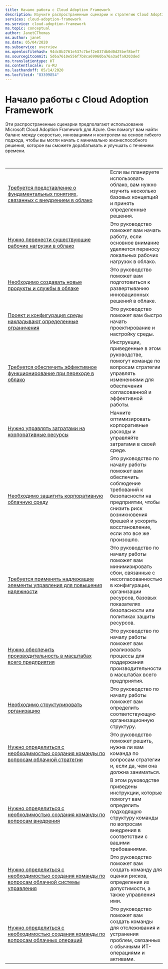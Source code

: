 ```yaml
---
title: Начало работы с Cloud Adoption Framework
description: Изучите распространенные сценарии и стратегию Cloud Adoption Framework, которая полностью соответствует этим сценариям.
services: cloud-adoption-framework
ms.service: cloud-adoption-framework
ms.topic: conceptual
author: JanetCThomas
ms.author: janet
ms.date: 05/04/2020
ms.subservice: overview
ms.openlocfilehash: 94dc8b2761e537c7bef2e837db0d0d25bef8bef7
ms.sourcegitcommit: 5d6a7610e556f7b8ca69960ba76a3adfa9203ded
ms.translationtype: HT
ms.contentlocale: ru-RU
ms.lasthandoff: 05/14/2020
ms.locfileid: "83399854"
---
```

# <a name="get-started-with-the-cloud-adoption-framework"></a>Начало работы с Cloud Adoption Framework

Эти распространенные сценарии предполагают использование Microsoft Cloud Adoption Framework для Azure. Они помогут вам найти баланс между скоростью, инновациями и контролем на основе гибкого подхода, чтобы вы могли начать с минимально жизнеспособного решения, которое вы сможете дорабатывать и улучшать с течением времени.

<!-- markdownlint-disable MD033 -->
<br>

|                                                                                     |                                                                                                                                |
|-------------------------------------------------------------------------------------|--------------------------------------------------------------------------------------------------------------------------------|
| [Требуется представление о фундаментальных понятиях, связанных с внедрением в облако](./cloud-concepts.md) | Если вы планируете использовать облако, вам нужно изучить несколько базовых концепций и принять определенные решения. |
| [Нужно перенести существующие рабочие нагрузки в облако](./migrate.md)                   | Это руководство поможет вам начать работу, если основное внимание уделяется переносу локальных рабочих нагрузок в облако. |
| [Необходимо создавать новые продукты и службы в облаке](./innovate.md)             | Это руководство поможет вам подготовиться к развертыванию инновационных решений в облаке.                                       |
| [Проект и конфигурация среды накладывают определенные ограничения](./design-and-configuration.md) | Это руководство поможет вам быстро начать проектирование и настройку среды.                                           |
| [Требуется обеспечить эффективное функционирование при переходе в облако](./operational-excellence.md)                   | Инструкции, приведенные в этом руководстве, помогут команде по вопросам стратегии управлять изменениями для обеспечения согласованной и эффективной работы. |
| [Нужно управлять затратами на корпоративные ресурсы](./manage-costs.md)                                          | Начните оптимизировать корпоративные расходы и управляйте затратами в своей среде.                                                                           |
| [Необходимо защитить корпоративную облачную среду](./security.md)             | Это руководство по началу работы поможет вам обеспечить соблюдение требований к безопасности на предприятии, чтобы снизить риск возникновения брешей и ускорить восстановление, если это все же произошло.                                       |
| [Требуется применять надлежащие элементы управления для повышения надежности](./reliability.md)                   | Это руководство по началу работы поможет вам минимизировать сбои, связанные с несогласованностью в конфигурации, организации ресурсов, базовых показателях безопасности или политиках защиты ресурсов. |
| [Нужно обеспечить производительность в масштабах всего предприятия](./performance.md)                               | Это руководство по началу работы поможет вам реализовать процессы для поддержания производительности в масштабах всего предприятия.                               |
| [Необходимо структурировать организацию](./org-alignment.md)                               | Это руководство по началу работы поможет вам определить соответствующую организационную структуру.                               |
| [Нужно определиться с необходимостью создания команды по вопросам облачной стратегии](./team/cloud-strategy.md)     | Это руководство поможет решить, нужна ли вам команда по вопросам стратегии и, если да, чем она должна заниматься.                                |
| [Нужно определиться с необходимостью создания команды по вопросам внедрения](./team/cloud-adoption.md)     | В этом руководстве приведены инструкции, которые помогут вам определить подходящую структуру команды по вопросам внедрения в соответствии с вашими требованиями.              |
| [Нужно&nbsp;определиться с необходимостью&nbsp;создания&nbsp;команды&nbsp;по вопросам&nbsp;облачной&nbsp;системы управления](./team/cloud-governance.md) | Это руководство поможет вам создать команду для оценки рисков, определения их допустимости, а также управления ими.                                         |
| [Нужно определиться с необходимостью создания команды по вопросам облачных операций](./team/cloud-operations.md) | Это руководство поможет вам создать команды для отслеживания и устранения проблем, связанных с обычными ИТ-операциями и активами. |
